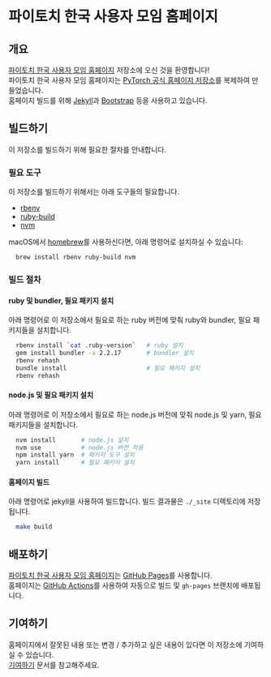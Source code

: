 # 파이토치 한국 사용자 모임 홈페이지

## 개요

[파이토치 한국 사용자 모임 홈페이지](https://pytorch.kr) 저장소에 오신 것을 환영합니다! \
파이토치 한국 사용자 모임 홈페이지는 [PyTorch 공식 홈페이지 저장소](https://github.com/pytorch/pytorch.github.io)를 복제하여 만들었습니다. \
홈페이지 빌드를 위해 [Jekyll](https://jekyllrb.com/)과 [Bootstrap](https://getbootstrap.com/) 등을 사용하고 있습니다.

## 빌드하기

이 저장소를 빌드하기 위해 필요한 절차를 안내합니다.

### 필요 도구

이 저장소를 빌드하기 위해서는 아래 도구들의 필요합니다.

- [rbenv](https://github.com/rbenv/rbenv)
- [ruby-build](https://github.com/rbenv/ruby-build)
- [nvm](https://github.com/creationix/nvm)

macOS에서 [homebrew](https://brew.sh/)를 사용하신다면, 아래 명령어로 설치하실 수 있습니다:

```sh
  brew install rbenv ruby-build nvm
```

### 빌드 절차

#### ruby 및 bundler, 필요 패키지 설치

아래 명령어로 이 저장소에서 필요로 하는 ruby 버전에 맞춰 ruby와 bundler, 필요 패키지들을 설치합니다.

```sh
  rbenv install `cat .ruby-version`   # ruby 설치
  gem install bundler -v 2.2.17       # bundler 설치
  rbenv rehash
  bundle install                      # 필요 패키지 설치
  rbenv rehash
```

#### node.js 및 필요 패키지 설치

아래 명령어로 이 저장소에서 필요로 하는 node.js 버전에 맞춰 node.js 및 yarn, 필요 패키지들을 설치합니다.

```sh
  nvm install       # node.js 설치
  nvm use           # node.js 버전 적용
  npm install yarn  # 패키지 도구 설치
  yarn install      # 필요 패키지 설치
```

#### 홈페이지 빌드

아래 명령어로 jekyll을 사용하여 빌드합니다. 빌드 결과물은 `./_site` 디렉토리에 저장됩니다.

```sh
  make build
```

## 배포하기

[파이토치 한국 사용자 모임 홈페이지](https://pytorch.kr)는 [GitHub Pages](https://pages.github.com/)를 사용합니다. \
홈페이지는 [GitHub Actions](https://docs.github.com/en/actions)를 사용하여 자동으로 빌드 및 `gh-pages` 브랜치에 배포됩니다.


## 기여하기

홈페이지에서 잘못된 내용 또는 변경 / 추가하고 싶은 내용이 있다면 이 저장소에 기여하실 수 있습니다. \
[기여하기](CONTRIBUTING.md) 문서를 참고해주세요.
